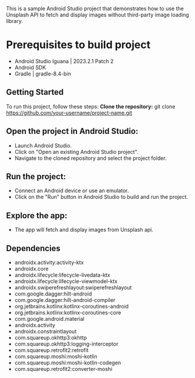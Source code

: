 This is a sample Android Studio project that demonstrates how to use the Unsplash API to fetch and display images without third-party image loading library.

# Prerequisites to build project
- Android Studio Iguana | 2023.2.1 Patch 2
- Android SDK
- Gradle | gradle-8.4-bin

## Getting Started
To run this project, follow these steps:
**Clone the repository:**
git clone https://github.com/your-username/project-name.git

## Open the project in Android Studio:
- Launch Android Studio.
- Click on "Open an existing Android Studio project".
- Navigate to the cloned repository and select the project folder.

## Run the project:
- Connect an Android device or use an emulator.
- Click on the "Run" button in Android Studio to build and run the project.

## Explore the app:
- The app will fetch and display images from Unsplash api.

## Dependencies
- androidx.activity:activity-ktx
- androidx.core
- androidx.lifecycle:lifecycle-livedata-ktx
- androidx.lifecycle:lifecycle-viewmodel-ktx
- androidx.swiperefreshlayout:swiperefreshlayout
- com.google.dagger:hilt-android
- com.google.dagger:hilt-android-compiler
- org.jetbrains.kotlinx:kotlinx-coroutines-android
- org.jetbrains.kotlinx:kotlinx-coroutines-core
- com.google.android.material
- androidx.activity
- androidx.constraintlayout
- com.squareup.okhttp3:okhttp
- com.squareup.okhttp3:logging-interceptor
- com.squareup.retrofit2:retrofit
- com.squareup.moshi:moshi-kotlin
- com.squareup.moshi:moshi-kotlin-codegen
- com.squareup.retrofit2:converter-moshi

